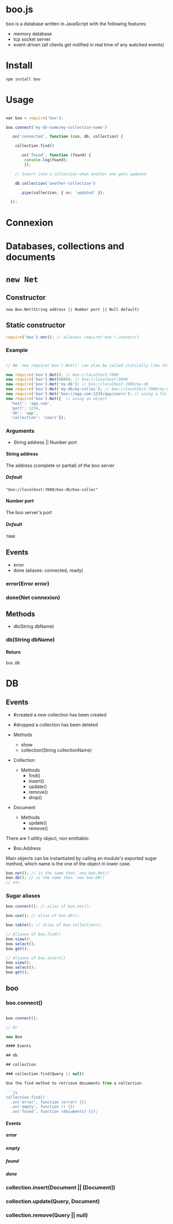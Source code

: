boo.js
======

boo is a database written in JavaScript with the following features:

- memory database
- tcp socket server
- event-driven (all clients get notified in real time of any watched events)

# Install

```bash
npm install boo
```

# Usage

```js

var boo = require('boo');

boo.connect('my-db-name/my-collection-name')

  .on('connected', function (con, db, collection) {

    collection.find()

      .on('found', function (found) {
        console.log(found);
        });

    // Insert into a collection when another one gets updated

    db.collection('another-collection')

      .pipe(collection, { on: 'updated' });

  });
```

# Connexion

# Databases, collections and documents

# `new Net`

## Constructor

    new Boo.Net(String address || Number port || Null default)
    
## Static constructor

```js
require('boo').net(); // aliases= require('boo').connect()
```
    
### Example

```js

// NB `new require('boo').Net()` can also be called statically like this `require('boo').net()`

new require('boo').Net(); // boo://localhost:7000
new require('boo').Net(9000); // boo://localhost:9000
new require('boo').Net('my-db'); // boo://localhost:7000/my-db
new require('boo').Net('my-db/my-collec'); // boo://localhost:7000/my-db/my-collec
new require('boo').Net('boo://app.com:1234/app/users'); // using a full address
new require('boo').Net({  // using an object
  'host': 'app.com',
  'port': 1234,
  'db': 'app',
  'collection': 'users'});
```

### Arguments

- String address || Number port

#### String address 

The address (complete or partial) of the boo server

##### Default 

    "boo://localhost:7000/boo-db/boo-collec"

#### Number port

The boo server's port

##### Default 

    7000
  
## Events

- error
- done (aliases: connected, ready)

### error(Error error)

### done(Net connexion)

## Methods

- db(String dbName)

### db(String dbName)

#### Return

    boo.DB
    

# DB

## Events

- #created a new collection has been created
- #dropped a collection has been deleted


- Methods
    - show
    - collection(String collectionName)
- Collection
  - Methods
    - find()
    - insert()
    - update()
    - remove()
    - drop()
- Document
  - Methods
    - update()
    - remove()

There are 1 utility object, non emittable:

- Boo.Address

Main objects can be instantiated by calling an module's exported sugar method, which name is the one of the object in lower case.

```js
boo.net(); // is the same then `new boo.Net()`
boo.db(); // is the same then `new boo.DB()`
// etc.
```

### Sugar aliases

```js
boo.connect(); // alias of boo.net();

boo.use(); // alias of boo.db();

boo.table(); // alias of boo.collection();

// Aliases of boo.find()
boo.view();
boo.select();
boo.get();

// Aliases of boo.insert()
boo.view();
boo.select();
boo.get();
```

## boo

### boo.connect()

```js

boo.connect();

// Or

new Boo

#### Events

## db

## collection

### collection.find(Query || null)

Use the find method to retrieve documents from a collection.

```js
collection.find()
  .on('error', function (error) {})
  .on('empty', function () {})
  .on('found', function (documents) {});
```

#### Events

##### error

##### empty

##### found

##### done

### collection.insert(Document || [Document])

### collection.update(Query, Document)

### collection.remove(Query || null)
